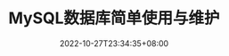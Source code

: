 ---
title: "MySQL数据库简单使用与维护"
description: 
date: 2022-10-27T23:34:35+08:00
image: 
math: 
license: 
categories: 后端
tags: [MySQL]
hidden: false
comments: true
draft: true
---